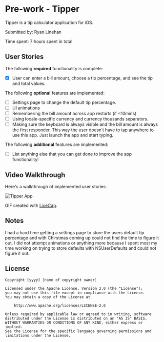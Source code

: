 # Pre-work - Tipper

Tipper is a tip calculator application for iOS.

Submitted by: Ryan Linehan

Time spent: 7 hours spent in total

## User Stories

The following **required** functionality is complete:
* [X] User can enter a bill amount, choose a tip percentage, and see the tip and total values.

The following **optional** features are implemented:
* [ ] Settings page to change the default tip percentage.
* [ ] UI animations
* [ ] Remembering the bill amount across app restarts (if <10mins)
* [ ] Using locale-specific currency and currency thousands separators.
* [ ] Making sure the keyboard is always visible and the bill amount is always the first responder. This way the user doesn't have to tap anywhere to use this app. Just launch the app and start typing.

The following **additional** features are implemented:

- [ ] List anything else that you can get done to improve the app functionality!

## Video Walkthrough 

Here's a walkthrough of implemented user stories:

<img src='http://imgur.com/uvzjtBb' title='Tipper App' width='' alt='Tipper App' />

GIF created with [LiceCap](http://www.cockos.com/licecap/).

## Notes

I had a hard time getting a settings page to store the users default tip percentage and with Chirstmas coming up could not find the time to figure it out. I did not attempt animations or anything more because I spent most my time working on trying to store defaults with NSUserDefaults and could not figure it out.

## License

    Copyright [yyyy] [name of copyright owner]

    Licensed under the Apache License, Version 2.0 (the "License");
    you may not use this file except in compliance with the License.
    You may obtain a copy of the License at

        http://www.apache.org/licenses/LICENSE-2.0

    Unless required by applicable law or agreed to in writing, software
    distributed under the License is distributed on an "AS IS" BASIS,
    WITHOUT WARRANTIES OR CONDITIONS OF ANY KIND, either express or implied.
    See the License for the specific language governing permissions and
    limitations under the License.
